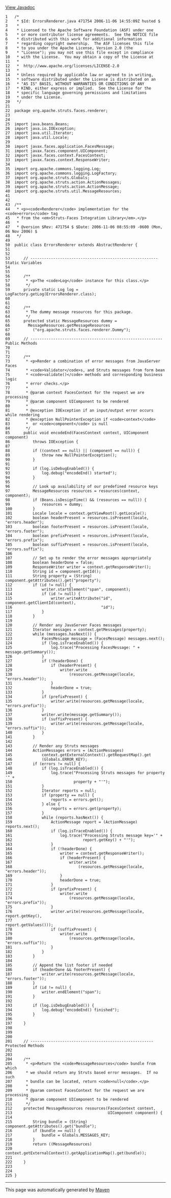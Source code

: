 [View Javadoc](../../../../../../apidocs/org/apache/struts/faces/renderer/ErrorsRenderer.html.md)


    1   /*
    2    * $Id: ErrorsRenderer.java 471754 2006-11-06 14:55:09Z husted $
    3    *
    4    * Licensed to the Apache Software Foundation (ASF) under one
    5    * or more contributor license agreements.  See the NOTICE file
    6    * distributed with this work for additional information
    7    * regarding copyright ownership.  The ASF licenses this file
    8    * to you under the Apache License, Version 2.0 (the
    9    * "License"); you may not use this file except in compliance
    10   * with the License.  You may obtain a copy of the License at
    11   *
    12   *  http://www.apache.org/licenses/LICENSE-2.0
    13   *
    14   * Unless required by applicable law or agreed to in writing,
    15   * software distributed under the License is distributed on an
    16   * "AS IS" BASIS, WITHOUT WARRANTIES OR CONDITIONS OF ANY
    17   * KIND, either express or implied.  See the License for the
    18   * specific language governing permissions and limitations
    19   * under the License.
    20   */
    21  
    22  package org.apache.struts.faces.renderer;
    23  
    24  
    25  import java.beans.Beans;
    26  import java.io.IOException;
    27  import java.util.Iterator;
    28  import java.util.Locale;
    29  
    30  import javax.faces.application.FacesMessage;
    31  import javax.faces.component.UIComponent;
    32  import javax.faces.context.FacesContext;
    33  import javax.faces.context.ResponseWriter;
    34  
    35  import org.apache.commons.logging.Log;
    36  import org.apache.commons.logging.LogFactory;
    37  import org.apache.struts.Globals;
    38  import org.apache.struts.action.ActionMessages;
    39  import org.apache.struts.action.ActionMessage;
    40  import org.apache.struts.util.MessageResources;
    41  
    42  
    43  /**
    44   * <p><code>Renderer</code> implementation for the <code>errors</code> tag
    45   * from the <em>Struts-Faces Integration Library</em>.</p>
    46   *
    47   * @version $Rev: 471754 $ $Date: 2006-11-06 08:55:09 -0600 (Mon, 06 Nov 2006) $
    48   */
    49  
    50  public class ErrorsRenderer extends AbstractRenderer {
    51  
    52  
    53      // -------------------------------------------------------- Static Variables
    54  
    55  
    56      /**
    57       * <p>The <code>Log</code> instance for this class.</p>
    58       */
    59      private static Log log = LogFactory.getLog(ErrorsRenderer.class);
    60  
    61  
    62      /**
    63       * The dummy message resources for this package.
    64       */
    65      protected static MessageResources dummy =
    66        MessageResources.getMessageResources
    67          ("org.apache.struts.faces.renderer.Dummy");
    68  
    69      // ---------------------------------------------------------- Public Methods
    70  
    71  
    72      /**
    73       * <p>Render a combination of error messages from JavaServer Faces
    74       * <code>Validator</code>s, and Struts messages from form bean
    75       * <code>validate()</code> methods and corresponding business logic
    76       * error checks.</p>
    77       *
    78       * @param context FacesContext for the request we are processing
    79       * @param component UIComponent to be rendered
    80       *
    81       * @exception IOException if an input/output error occurs while rendering
    82       * @exception NullPointerException if <code>context</code>
    83       *  or <code>component</code> is null
    84       */
    85      public void encodeEnd(FacesContext context, UIComponent component)
    86          throws IOException {
    87  
    88          if ((context == null) || (component == null)) {
    89              throw new NullPointerException();
    90          }
    91  
    92          if (log.isDebugEnabled()) {
    93              log.debug("encodeEnd() started");
    94          }
    95  
    96          // Look up availability of our predefined resource keys
    97          MessageResources resources = resources(context, component);
    98          if (Beans.isDesignTime() && (resources == null)) {
    99              resources = dummy;
    100         }
    101         Locale locale = context.getViewRoot().getLocale();
    102         boolean headerPresent = resources.isPresent(locale, "errors.header");
    103         boolean footerPresent = resources.isPresent(locale, "errors.footer");
    104         boolean prefixPresent = resources.isPresent(locale, "errors.prefix");
    105         boolean suffixPresent = resources.isPresent(locale, "errors.suffix");
    106 
    107         // Set up to render the error messages appropriately
    108         boolean headerDone = false;
    109         ResponseWriter writer = context.getResponseWriter();
    110         String id = component.getId();
    111         String property = (String) component.getAttributes().get("property");
    112         if (id != null) {
    113             writer.startElement("span", component);
    114             if (id != null) {
    115                 writer.writeAttribute("id", component.getClientId(context),
    116                                       "id");
    117             }
    118         }
    119 
    120         // Render any JavaServer Faces messages
    121         Iterator messages = context.getMessages(property);
    122         while (messages.hasNext()) {
    123             FacesMessage message = (FacesMessage) messages.next();
    124             if (log.isTraceEnabled()) {
    125                 log.trace("Processing FacesMessage: " + message.getSummary());
    126             }
    127             if (!headerDone) {
    128                 if (headerPresent) {
    129                     writer.write
    130                         (resources.getMessage(locale, "errors.header"));
    131                 }
    132                 headerDone = true;
    133             }
    134             if (prefixPresent) {
    135                 writer.write(resources.getMessage(locale, "errors.prefix"));
    136             }
    137             writer.write(message.getSummary());
    138             if (suffixPresent) {
    139                 writer.write(resources.getMessage(locale, "errors.suffix"));
    140             }
    141         }
    142 
    143         // Render any Struts messages
    144         ActionMessages errors = (ActionMessages)
    145             context.getExternalContext().getRequestMap().get
    146             (Globals.ERROR_KEY);
    147         if (errors != null) {
    148             if (log.isTraceEnabled()) {
    149                 log.trace("Processing Struts messages for property '" +
    150                           property + "'");
    151             }
    152             Iterator reports = null;
    153             if (property == null) {
    154                 reports = errors.get();
    155             } else {
    156                 reports = errors.get(property);
    157             }
    158             while (reports.hasNext()) {
    159                 ActionMessage report = (ActionMessage) reports.next();
    160                 if (log.isTraceEnabled()) {
    161                     log.trace("Processing Struts message key='" +
    162                               report.getKey() + "'");
    163                 }
    164                 if (!headerDone) {
    165                     writer = context.getResponseWriter();
    166                     if (headerPresent) {
    167                         writer.write
    168                             (resources.getMessage(locale, "errors.header"));
    169                     }
    170                     headerDone = true;
    171                 }
    172                 if (prefixPresent) {
    173                     writer.write
    174                         (resources.getMessage(locale, "errors.prefix"));
    175                 }
    176                 writer.write(resources.getMessage(locale, report.getKey(),
    177                                                   report.getValues()));
    178                 if (suffixPresent) {
    179                     writer.write
    180                         (resources.getMessage(locale, "errors.suffix"));
    181                 }
    182             }
    183         }
    184 
    185         // Append the list footer if needed
    186         if (headerDone && footerPresent) {
    187             writer.write(resources.getMessage(locale, "errors.footer"));
    188         }
    189         if (id != null) {
    190             writer.endElement("span");
    191         }
    192 
    193         if (log.isDebugEnabled()) {
    194             log.debug("encodeEnd() finished");
    195         }
    196 
    197     }
    198 
    199 
    200 
    201     // ------------------------------------------------------ Protected Methods
    202 
    203 
    204     /**
    205      * <p>Return the <code>MessageResources</code> bundle from which
    206      * we should return any Struts based error messages.  If no such
    207      * bundle can be located, return <code>null</code>.</p>
    208      *
    209      * @param context FacesContext for the request we are processing
    210      * @param component UIComponent to be rendered
    211      */
    212     protected MessageResources resources(FacesContext context,
    213                                          UIComponent component) {
    214 
    215         String bundle = (String) component.getAttributes().get("bundle");
    216         if (bundle == null) {
    217             bundle = Globals.MESSAGES_KEY;
    218         }
    219         return ((MessageResources)
    220                 context.getExternalContext().getApplicationMap().get(bundle));
    221 
    222     }
    223 
    224 
    225 }

------------------------------------------------------------------------

This page was automatically generated by [Maven](http://maven.apache.org/)

